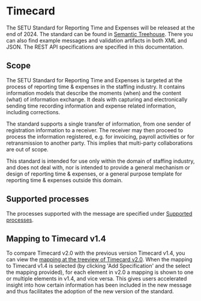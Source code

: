 # Timecard
The SETU Standard for Reporting Time and Expenses will be released at the end of 2024. The standard can be found in [Semantic Treehouse](https://setu.semantic-treehouse.nl/specifications). There you can also find example messages and validation artifacts in both XML and JSON. The REST API specifications are specified in this documentation.

## Scope
The SETU Standard for Reporting Time and Expenses is targeted at the process of reporting time & expenses in the staffing industry. It contains information models that describe the moments (when) and the content (what) of information exchange. It deals with capturing and electronically sending time recording information and expense related information, including corrections.

The standard supports a single transfer of information, from one sender of registration information to a receiver. The receiver may then proceed to process the information registered, e.g. for invoicing, payroll activities or for retransmission to another party. This implies that multi-party collaborations are out of scope.

This standard is intended for use only within the domain of staffing industry, and does not deal with, nor is intended to provide a general mechanism or design of reporting time & expenses, or a general purpose template for reporting time & expenses outside this domain.

## Supported processes
The processes supported with the message are specified under [Supported processes](Processes).

## Mapping to Timecard v1.4
To compare Timecard v2.0 with the previous version Timecard v1.4, you can view the [mapping at the treeview of Timecard v2.0](https://setu.semantic-treehouse.nl/message-model-tree/Message_39a2ff1b-43b3-40fc-930e-d85488bb57bb?panes=element_tree:Message_39a2ff1b-43b3-40fc-930e-d85488bb57bb:qvsi8y:primary,element_tree:Property_1478175108759638:u5oe3d). When the mapping to Timecard v1.4 is selected (by clicking 'Add Specification' and the select the mapping provided), for each element in v2.0 a mapping is shown to one or multiple elements in v1.4, and vice versa. This gives users accelerated insight into how certain information has been included in the new message and thus facilitates the adoption of the new version of the standard.